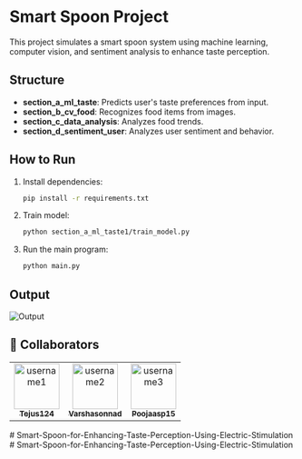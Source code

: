# Smart Spoon Project

This project simulates a smart spoon system using machine learning, computer vision, and sentiment analysis to enhance taste perception.

## Structure
- **section_a_ml_taste**: Predicts user's taste preferences from input.
- **section_b_cv_food**: Recognizes food items from images.
- **section_c_data_analysis**: Analyzes food trends.
- **section_d_sentiment_user**: Analyzes user sentiment and behavior.

## How to Run
1. Install dependencies:
   ```bash
   pip install -r requirements.txt
   ```
2. Train model:
   ```bash
   python section_a_ml_taste1/train_model.py
   ```
3. Run the main program:
   ```bash
   python main.py
   ```

## Output
![Output](https://github.com/user-attachments/assets/0c180235-aa8c-423e-9b9d-22509e272316)

## 👥 Collaborators

<table>
  <tr>
    <td align="center">
      <a href="https://github.com/tejus124">
        <img src="https://github.com/username8.png" width="80px;" alt="username1"/>
        <br />
        <sub><b>Tejus124</b></sub>
      </a>
    </td>
    <td align="center">
      <a href="https://github.com/Poojasp15">
        <img src="https://github.com/username7.png" width="80px;" alt="username2"/>
        <br />
        <sub><b>Varshasonnad</b></sub>
      </a>
    </td>
    <td align="center">
      <a href="https://github.com/Poojasp15">
        <img src="https://github.com/username9.png" width="80px;" alt="username3"/>
        <br />
        <sub><b>Poojaasp15</b></sub>
      </a>
    </td>
  </tr>
</table>
#   S m a r t - S p o o n - f o r - E n h a n c i n g - T a s t e - P e r c e p t i o n - U s i n g - E l e c t r i c - S t i m u l a t i o n  
 #   S m a r t - S p o o n - f o r - E n h a n c i n g - T a s t e - P e r c e p t i o n - U s i n g - E l e c t r i c - S t i m u l a t i o n  
 